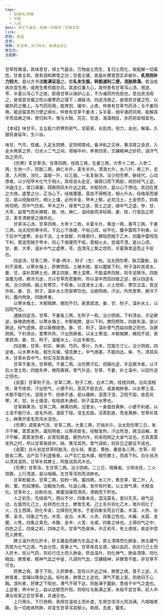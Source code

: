 ```yaml
---
tags:
  - 张锡纯/药解
  - 中医
  - 人纪
desc: 得土气最全，能解一切毒性；甘者主和
link: 
药性: 微温
症状: 
特殊: 炙甘草，补力较大，胀满证忌之
常见方: 
主脏腑:
---
```


甘草性微温，其味至甘，得土气最全。万物由土而生，复归土而化，故能解一切毒性。甘者主和，故有调和脾胃之功；甘者主缓，故虽补脾胃而实非峻补。**炙用则补力较大**，是以方书谓**胀满证忌**之。若**轧末生服，转能通利二便，消胀除满**。若治疮疡亦宜生用，或用生煮煎服亦可。其皮红兼入心，故仲景有甘草泻心汤，用连、芩、半夏以泻心下之痞，即用甘草以保护心主，不为诸药所伤损也。至白虎汤用之，是借其甘缓之性以缓寒药之侵下；通脉汤、四逆汤用之，是借其甘缓之性，以缓热药之僭上。与芍药同用，能育阴、缓中、止疼，仲景有甘草芍药汤；与干姜同用，能逗留其热力使之绵长，仲景有甘草干姜汤；与半夏、细辛诸药同用，能解其辛而且麻之味，使归和平。惟与大戟、芫花、甘遂、海藻相反，余药则皆相宜也。








【本经】味甘平。主五脏六府寒热邪气，坚筋骨，长肌肉，倍力，金创，解毒。久服轻身延年。生川谷。 

味甘，气平，性缓。入足太阴脾、足阳明胃经。备冲和之正味，秉淳厚之良资，入金木两家之界，归水火二气之间，培植中州，养育四旁，交媾精神之妙药，调济气血之灵丹。
　　  
　　《伤寒》炙甘草汤，甘草四两，桂枝三两，生姜三两，大枣十二枚，人参二两，生地一斤，阿肢二两，麻仁半升，麦冬半升。清酒七升，水八升，煮三升，去渣，入阿肢，消化，温服一升，曰三服。一名复脉汤。治少阳伤寒，脉结代，心动悸者。以少阳甲木化气于相火，其经自头走足，循胃口而下两胁，病则经气上逆，冲逼戊土，胃口填塞，碍厥阴风木升达之路，木郁风作，是以心下悸动。其动在胃之大络，虚里之分，正当心下。经络壅塞，营血不得畅流，相火升炎，经络渐而燥涩，是以经脉结代，相火上燔，必刑辛金，甲木上郁，必克戊土，土金倶负，则病转阳明，而中气伤矣。甲木之升，缘胃气之逆，胃土之逆，缘中气之虚。参、甘、大枣，益胃气而补脾精，肢、地、麻仁，滋经脉而泽枯槁，姜、桂，行营血之瘀涩，麦冬清肺家之燥热也。  
　　甘草泻心汤，甘草四两，大枣十二枚，半夏半升，黄连一两，黄芩三两，干姜三两。治太阳伤寒中风，下后心下痞硬，干呕心烦，谷不化，腹中雷鸣下利者。以下后中气虚寒，水谷不消，土木皆郁，升降倒行，脾陷而贼于乙木，则腹中雷鸣而下利，胃逆而贼于甲木，则心下痞硬而干呕。君相火炎，宫城不清，是以心烦。甘、姜、大枣，温补中气之虚寒，芩、连清泻上焦之烦热，半夏降胃逆而止干呕也。  
　　四逆汤，甘草二两，干姜-两半，附子（生）-枚。治太阴伤寒，脉沉腹胀，自利不渴者。以寒水侮土，肝脾倶陷，土被木贼，是以腹胀下利。附子温补其肾水，姜、甘，温补其脾土也。脾主四肢，脾土湿寒，不能温养四肢，则手足厥冷。四肢温暖为顺，厥冷为逆，方以甘草而君姜附，所以温中而回四肢之逆，故以四逆名焉。治少阴病，膈上有寒饮，干呕者。以其肾水上凌，火土倶败，寒饮泛滥，胃逆作呕。姜、甘、附子，温补水土而驱寒饮也。治厥阴病，汗出，外热里寒，厥冷下利，腹内拘急，四肢疼者。  
　　以寒水侮土，木郁贼脾，微阳不归，表里疏泄。姜、甘、附子，温补水土，以回阳气也。  
　　通脉四逆汤，甘草、干姜各三两，生附子一枚。治少阴病，下利清谷，手足厥逆，脉微欲绝者。以寒水侮土，木郁贼脾，是以下利。脾阳颓败，四肢失温，是以厥逆。经气虚微，是以脉微欲绝。姜、甘、附子，温补里气而益四肢之阳也。治厥阴病，下利清谷，里寒外热，汗出而厥者。以水土寒湿，木郁贼脾，微阳不敛，表里疏泄。姜、甘、附子，温暖水土，以达木郁也。  
　　四逆散，甘草、枳实、柴胡、芍药。等分，为末，饮服方寸匕。治少阴病，四逆者。以水寒木枯，郁生风燥，侵克脾土，中气痞塞，不能四达。柴、芍，清其风木，甘草补其中气，枳实泻其痞满也。  
　　甘草干姜汤，甘草晒，干姜二两。治伤寒汗后，烦躁吐逆，手足厥冷者。以汗后火泄土败，四肢失养，微阳离根，胃气升逆。甘草、干姜，补土温中，以回升逆之阳也。  
　　《金匮》甘草附子汤，甘草二两，附子二枚，白术二两，桂枝四两。治风湿相抟，骨节疼烦，汗出短气，小便不利，恶风不欲去衣，或身微肿者。以水寒土湿，木郁不能行水，湿阻关节，经络不通，是以痛肿。湿蒸汗泄，卫阳不固，故恶风寒，术、甘，补土燥湿，桂枝疏木通经，附子温其水寒也。  
　　甘草麻黄汤，甘草二两，麻黄四两。治里水，一身面目黄肿，小便不利者。以土湿不能行水，皮毛外闭，溲尿下阻，湿无去路，淫蒸肌肤，而发黄肿。甘草补其土，麻黄开皮毛而泻水湿也。  
　　《伤寒》调胃承气汤，甘草二两，大黄三两，芒硝半斤。治太阳伤寒三日，发汗不解，蒸蒸发热，属阳明者。以寒闭皮毛，经郁发热，汗出热泄，病当自解。发汗不解，蒸蒸发热者，此胃阳素盛，腑热内作，将来阳明之大承气证也。方其蒸蒸发热之时，早以甘草保其中，硝、黄泻其热，胃气调和，则异日之腑证不成也。  
　　《金匮》白头翁加甘草阿肢汤，白头翁、黄连、黄柏、秦皮各三两，甘草、阿肢各二两。治产后下利虚极者。以产后亡血木燥，贼伤脾土，而病下利。白头翁汤以清其湿热，甘草补其脾土，阿肢润其风木也。  
　　《伤寒》甘草汤，生甘草二两。治少阴病，二三日，咽痛者。少阴水旺，二火倶腾，上行清道，是以咽痛。生甘草泻热而消肿也。  
　　甘草粉蜜汤，甘草二两，铅粉一两，蜜四两，水三升，煮甘草，取二升，入粉、蜜，煎如薄粥。治鮰虫为病，吐涎心痛，发作有时者。以土弱气滞，木郁虫化。甘草补土，白粉杀虫，蜂蜜润燥而清风，滑肠而下积也。  
　　人之初生，先结祖气，两仪不分，四象未兆，混沌莫名，是曰先天。祖气运动，左旋而化己土，右转而化戊土，脾胃生焉。己土东升则化乙木，南升则化丁火，戊土西降，则化辛金，北降则化癸水，于是四象全而五行备。木温、火热、水寒、金凉，四象之气也。木青、金白、水黑、火赤，四象之色也。木臊、水腐、金腥、火焦，四象之臭也。木酸、金辛、火苦、水咸，四象之味也。土得四气之中，四色之正，四臭之和，四味之平。甘草气色臭味，中正和平，有土德焉，故走中宫而入脾胃。  
　　脾土温升而化肝木，肝主藏血而脾为生血之本，胃土清降而化肺金，肺主藏气而胃为化气之源，气血分宫，胥秉土气。甘草体具五德，辅以血药，则左行己土而入肝木，佐以气药，则右行戊土而入肺金。肝血温升，则化神气，肺金清降，则化精血。脾胃者，精神气血之中皇，凡调剂气血，交媾精神，非脾胃不能，非甘草不可也。  
　　肝脾之病，善于下陷，入肝脾者，宜佐以升达之味，肺胃之病，善于上逆，入肺胃者，宜辅以降敛之品。呕吐者，肺胃之上逆也，滞气不能上宣，则痞闷于心胸。泄利者，肝脾之下陷也，滞气不得下达，则胀满于腹胁，悉缘于中气之虚也。上逆者，养中补土，益以达郁而升陷，则呕吐与胀满之家，未始不宜甘草。前人中满与呕家之忌甘草者，非通论也。  
　　上行用头，下行用稍，熟用甘温培土而补虚，生用甘凉泻火而消满。凡咽喉疼痛，及一切疮疡热肿，并宜生甘草泻其郁火。熟用，去皮，蜜炙。



